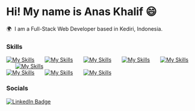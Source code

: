 # Hi! My name is Anas Khalif 😄

🌍  I am a Full-Stack Web Developer based in Kediri, Indonesia.
<br/>

### Skills

[![My Skills](https://skillicons.dev/icons?i=html,css)](https://skillicons.dev) &nbsp;&nbsp;&nbsp;&nbsp;&nbsp; [![My Skills](https://skillicons.dev/icons?i=js,react)](https://skillicons.dev) &nbsp;&nbsp;&nbsp;&nbsp;&nbsp; [![My Skills](https://skillicons.dev/icons?i=figma,sass)](https://skillicons.dev) &nbsp;&nbsp;&nbsp;&nbsp;&nbsp; [![My Skills](https://skillicons.dev/icons?i=tailwind,bootstrap)](https://skillicons.dev) &nbsp;&nbsp;&nbsp;&nbsp;&nbsp; [![My Skills](https://skillicons.dev/icons?i=php,mysql)](https://skillicons.dev) &nbsp;&nbsp;&nbsp;&nbsp;&nbsp; [![My Skills](https://skillicons.dev/icons?i=github,gitlab)](https://skillicons.dev) 
<br/> [![My Skills](https://skillicons.dev/icons?i=postman,docker)](https://skillicons.dev) &nbsp;&nbsp;&nbsp;&nbsp;&nbsp; [![My Skills](https://skillicons.dev/icons?i=laravel,py)](https://skillicons.dev)
&nbsp;&nbsp;&nbsp;&nbsp;&nbsp; [![My Skills](https://skillicons.dev/icons?i=express,nextjs)](https://skillicons.dev)
&nbsp;&nbsp;&nbsp;&nbsp;&nbsp; 

### Socials

<div id="badges">
  <a href="https://www.linkedin.com/in/anaskhalifmuttaqien/">
    <img src="https://img.shields.io/badge/LinkedIn-blue?style=for-the-badge&logo=linkedin&logoColor=white" alt="LinkedIn Badge"/>
  </a>
</div>
